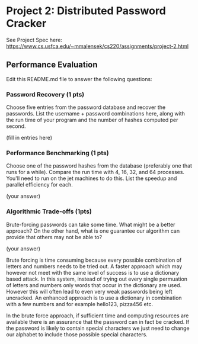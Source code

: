 # Project 2: Distributed Password Cracker

See Project Spec here: https://www.cs.usfca.edu/~mmalensek/cs220/assignments/project-2.html

## Performance Evaluation

Edit this README.md file to answer the following questions:

### Password Recovery (1 pts)

Choose five entries from the password database and recover the passwords. List the username + password combinations here, along with the run time of your program and the number of hashes computed per second.

(fill in entries here)

### Performance Benchmarking (1 pts)

Choose one of the password hashes from the database (preferably one that runs for a while). Compare the run time with 4, 16, 32, and 64 processes. You'll need to run on the jet machines to do this. List the speedup and parallel efficiency for each.

(your answer)

### Algorithmic Trade-offs (1pts)

Brute-forcing passwords can take some time. What might be a better approach?  On the other hand, what is one guarantee our algorithm can provide that others may not be able to?

(your answer)

Brute forcing is time consuming because every possible combination of letters and numbers needs to be tried out. A faster approach which may however not meet
with the same level of success is to use a dictionary based attack. In this system, instead of trying out every single permuation of letters and numbers only
words that occur in the dictionary are used. However this will often lead to even very weak passwords being left uncracked. An enhanced approach is to use
a dictionary in combination with a few numbers and for example hello123, pizza456 etc.

In the brute force approach, if sufficient time and computing resources are available there is an assurance that the password can in fact be cracked. If the 
password is likely to contain special characters we just need to change our alphabet to include those possible special characters. 